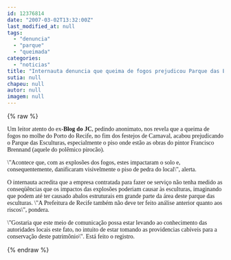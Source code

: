 ```yaml
---
id: 12376814
date: "2007-03-02T13:32:00Z"
last_modified_at: null
tags:
  - "denuncia"
  - "parque"
  - "queimada"
categories:
  - "noticias"
title: "Internauta denuncia que queima de fogos prejudicou Parque das Esculturas"
sutia: null
chapeu: null
autor: null
imagem: null
---
```

{% raw %}
<p><P><FONT face=Verdana>Um leitor atento do ex-<STRONG>Blog do JC</STRONG>, pedindo anonimato, nos revela que a queima de fogos no molhe do Porto do Recife, no fim dos festejos de Carnaval, acabou prejudicando o Parque das Esculturas, especialmente o piso onde estão as obras do pintor Francisco Brennand (aquele do polêmico pirocão).</FONT></P></p>
<p><P><FONT face=Verdana>\"Acontece que, com as explosões dos fogos, estes impactaram o solo e, consequentemente, danificaram visivelmente o piso de pedra do local\", alerta. </FONT></P></p>
<p><P><FONT face=Verdana>O internauta acredita que a empresa contratada para fazer oe serviço não tenha medido as conseqüências que os impactos das explosões poderiam causar às esculturas, imaginando que podem até ter causado abalos estruturais em grande parte da área deste parque das esculturas. \"A Prefeitura de Recife também não deve ter feito análise anterior quanto aos riscos\", pondera.</FONT></P></p>
<p><P><FONT face=Verdana>\"Gostaria que este meio de comunicação possa estar levando ao conhecimento das autoridades locais este fato, no intuito de estar tomando as providencias cabíveis para a conservação deste patrimônio\". Está feito o registro.</FONT></P> </p>
{% endraw %}